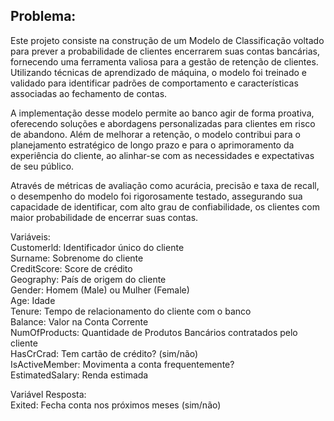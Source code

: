 ## Problema:
Este projeto consiste na construção de um Modelo de Classificação voltado para prever a probabilidade de clientes encerrarem suas contas bancárias, fornecendo uma ferramenta valiosa para a gestão de retenção de clientes. Utilizando técnicas de aprendizado de máquina, o modelo foi treinado e validado para identificar padrões de comportamento e características associadas ao fechamento de contas.

A implementação desse modelo permite ao banco agir de forma proativa, oferecendo soluções e abordagens personalizadas para clientes em risco de abandono. Além de melhorar a retenção, o modelo contribui para o planejamento estratégico de longo prazo e para o aprimoramento da experiência do cliente, ao alinhar-se com as necessidades e expectativas de seu público.

Através de métricas de avaliação como acurácia, precisão e taxa de recall, o desempenho do modelo foi rigorosamente testado, assegurando sua capacidade de identificar, com alto grau de confiabilidade, os clientes com maior probabilidade de encerrar suas contas.</br>

Variáveis: </br>
Customerld: Identificador único do cliente </br>
Surname: Sobrenome do cliente </br>
CreditScore: Score de crédito </br>
Geography: País de origem do cliente </br>
Gender: Homem (Male) ou Mulher (Female) </br>
Age: Idade </br>
Tenure: Tempo de relacionamento do cliente com o banco </br>
Balance: Valor na Conta Corrente </br>
NumOfProducts: Quantidade de Produtos Bancários contratados pelo cliente </br>
HasCrCrad: Tem cartão de crédito? (sim/não) </br>
IsActiveMember: Movimenta a conta frequentemente? </br>
EstimatedSalary: Renda estimada </br>

Variável Resposta:</br>
Exited: Fecha conta nos próximos meses (sim/não)

